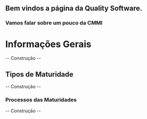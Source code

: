 ## Bem vindos a página da Quality Software.

### Vamos falar sobre um pouco da CMMI

# Informações Gerais
-- Construção --
## Tipos de Maturidade
-- Construção --
### Processos das Maturidades
-- Construção --
